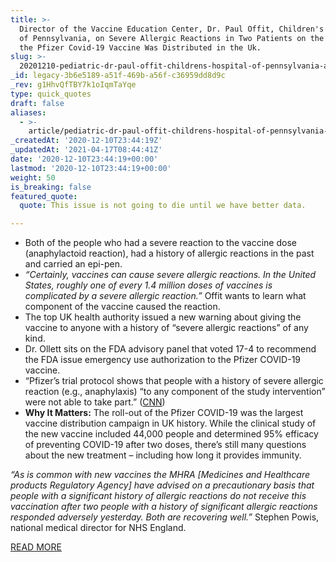 ```yaml
---
title: >-
  Director of the Vaccine Education Center, Dr. Paul Offit, Children's Hospital
  of Pennsylvania, on Severe Allergic Reactions in Two Patients on the First Day
  the Pfizer Covid-19 Vaccine Was Distributed in the Uk.
slug: >-
  20201210-pediatric-dr-paul-offit-childrens-hospital-of-pennsylvania-and-director-of-the-vaccine-education-center-on-severe-allergic-reactions-in-two-patients-on-the-first-day-the-pfizer-covid-19-vaccine-wa
_id: legacy-3b6e5189-a51f-469b-a56f-c36959dd8d9c
_rev: g1HhvQfTBY7k1oIqmTaYqe
type: quick_quotes
draft: false
aliases:
  - >-
    article/pediatric-dr-paul-offit-childrens-hospital-of-pennsylvania-and-director-of-the-vaccine-education-center-on-severe-allergic-reactions-in-two-patients-on-the-first-day-the-pfizer-covid-19-vaccine-wa/
_createdAt: '2020-12-10T23:44:19Z'
_updatedAt: '2021-04-17T08:44:41Z'
date: '2020-12-10T23:44:19+00:00'
lastmod: '2020-12-10T23:44:19+00:00'
weight: 50
is_breaking: false
featured_quote:
  quote: This issue is not going to die until we have better data.

---
```

* Both of the people who had a severe reaction to the vaccine dose (anaphylactoid reaction), had a history of allergic reactions in the past and carried an epi-pen.
* _“Certainly, vaccines can cause severe allergic reactions. In the United States, roughly one of every 1.4 million doses of vaccines is complicated by a severe allergic reaction.”_ Offit wants to learn what component of the vaccine caused the reaction.
* The top UK health authority issued a new warning about giving the vaccine to anyone with a history of “severe allergic reactions” of any kind.
* Dr. Ollett sits on the FDA advisory panel that voted 17-4 to recommend the FDA issue emergency use authorization to the Pfizer COVID-19 vaccine.
* “Pfizer’s trial protocol shows that people with a history of severe allergic reaction (e.g., anaphylaxis) “to any component of the study intervention” were not able to take part.” ([CNN](https://www.cnn.com/2020/12/09/health/covid-vaccine-allergies-health-workers-uk-intl-gbr/index.html))
* **Why It Matters:** The roll-out of the Pfizer COVID-19 was the largest vaccine distribution campaign in UK history. While the clinical study of the new vaccine included 44,000 people and determined 95% efficacy of preventing COVID-19 after two doses, there’s still many questions about the new treatment – including how long it provides immunity.

_“As is common with new vaccines the MHRA [Medicines and Healthcare products Regulatory Agency] have advised on a precautionary basis that people with a significant history of allergic reactions do not receive this vaccination after two people with a history of significant allergic reactions responded adversely yesterday. Both are recovering well.”_ Stephen Powis, national medical director for NHS England.

[READ MORE](https://www.cnn.com/2020/12/09/health/covid-vaccine-allergies-health-workers-uk-intl-gbr/index.html)